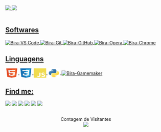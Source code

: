 <!--### My friends call me Bira 👋 -->

<!--<div>
	<img src="https://readme-typing-svg.herokuapp.com/?color=Ufff&center=true&vCenter=true&multiline=true&width=500&height=100&lines=Hello+Everyone!;My+name+is+Erick%2C+but+my+friends+call+me+Bira;Im+studying+to+be+a+Python+developer.">
</div>-->

<div align: "center">
  <a href="https://github.com/BiraBalaZ">
  <img height="160em" src="https://github-readme-stats.vercel.app/api?username=birabalaz&show_icons=true&theme=dracula&include_all_commits=true&count_private=true&borders=false"/>
  <img height="160em" src="https://github-readme-stats.vercel.app/api/top-langs/?username=birabalaz&layout=compact&langs_count=8&theme=dracula&hide_&card_width=365"/>
</div>
  
  <div style="display: inline_block"><br>
  
  ## Softwares
  

  <!--<img align="center" alt="Bira-SonyVegas" height="30" width="30"  src="https://user-images.githubusercontent.com/85596186/197551413-db533b4a-ca13-465b-8e84-eede970f1808.png" /> -->
  <img align="center" alt="Bira-VS Code" height="30" width="40"  src="https://cdn.jsdelivr.net/gh/devicons/devicon/icons/vscode/vscode-original.svg" />
  <img align="center" alt="Bira-Git"     height="30" width="40"  src="https://cdn.jsdelivr.net/gh/devicons/devicon/icons/git/git-original.svg" />
  <img align="center" alt="Bira-GitHub"  height="30" width="30" src="https://user-images.githubusercontent.com/85596186/197550500-e095478b-f97b-43d1-9df1-02718e3ba928.png" />
  <img align="center" alt="Bira-Opera"   height="30"   width="40"  src="https://cdn.jsdelivr.net/gh/devicons/devicon/icons/opera/opera-original.svg"/>
  <img align="center" alt="Bira-Chrome"  height="30"   width="40"  src="https://cdn.jsdelivr.net/gh/devicons/devicon/icons/chrome/chrome-original.svg"/>
  <!--<img align="center" alt="Bira-Linux"  height="30"   width="40" src="https://cdn.jsdelivr.net/gh/devicons/devicon/icons/linux/linux-original.svg" />
  <img align="center" alt="Bira-MySQL" height="30" width="40"  src="https://cdn.jsdelivr.net/gh/devicons/devicon/icons/mysql/mysql-original-wordmark.svg">-->
 
 ## Linguagens
 
  <img align="center" alt="Bira-HTML" height="30" width="40" src="https://raw.githubusercontent.com/devicons/devicon/master/icons/html5/html5-original.svg">
  <img align="center" alt="Bira-CSS" height="30" width="40" src="https://raw.githubusercontent.com/devicons/devicon/master/icons/css3/css3-original.svg">
  <img align="center" alt="Bira-Js" height="30" width="40" src="https://raw.githubusercontent.com/devicons/devicon/master/icons/javascript/javascript-plain.svg">
  <!--<img align="center" alt="Bira-TypeScript" height="30" width="40" src="https://cdn.jsdelivr.net/gh/devicons/devicon/icons/typescript/typescript-original.svg" />-->
  <!--<img align="center" alt="Bira-Lua" height="30" width="40" src="https://cdn.jsdelivr.net/gh/devicons/devicon/icons/lua/lua-original.svg" />-->
	
  <!--<img align="center" alt="Bira-C" height="30" width="40" src="https://raw.githubusercontent.com/devicons/devicon/master/icons/c/c-original.svg">-->
  <!--<img align="center" alt="Bira-C#" height="30" width="40"  src="https://cdn.jsdelivr.net/gh/devicons/devicon/icons/csharp/csharp-original.svg">-->
  <!--<img align="center" alt="Bira-Ruby" height="30" width="40" src="https://raw.githubusercontent.com/devicons/devicon/master/icons/ruby/ruby-original.svg">-->
  <img align="center" alt="Bira-Python" height="30" width="40" src="https://raw.githubusercontent.com/devicons/devicon/master/icons/python/python-original.svg">
  <img align="center" alt="Bira-Gamemaker" height="30" width="40" src="https://coal.gamemaker.io/sites/5d75794b3c84c70006700381/theme/images/svg/logomark.svg">
  <!--<img align="center" alt="Bira-Java" height="30" width="40"  src="https://cdn.jsdelivr.net/gh/devicons/devicon/icons/java/java-original.svg">-->
</div>
  
  ## Find me:
  
<div>
	<a target="_blank" href= "https://linktr.ee/birabalaz"> <img src="https://img.shields.io/badge/linktree-39E09B?style=for-the-badge&logo=linktree&logoColor=white"></a>
	<a target="_blank" href= "https://www.instagram.com/eriick.monteiro/"> <img src="https://img.shields.io/badge/-Instagram-%23E4405F?style=for-the-badge&logo=instagram&logoColor=white"></a>
	<a target="_blank" href= "https://birabalaz.itch.io/"> <img src="https://img.shields.io/badge/Itch.io-FA5C5C?style=for-the-badge&logo=itchdotio&logoColor=white"></a>
	<a target="_blank" href= "https://www.linkedin.com/in/erick-monteiro-anjos-328b351b6/"> <img src="https://img.shields.io/badge/-LinkedIn-%230077B5?style=for-the-badge&logo=linkedin&logoColor=white"></a>
	<a target="_blank" href= "https://www.reddit.com/user/BiraBalaZ"> <img src="https://img.shields.io/badge/Reddit-FF4500?style=for-the-badge&logo=reddit&logoColor=white=for-the-badge&logo=gmail&logoColor=white"></a>
	<a target="_blank" href= "https://www.buymeacoffee.com/erickmonteiro"> <img src="https://img.shields.io/badge/Buy%20Me%20a%20Coffee-yellow?style=for-the-badge&logo=buy-me-a-coffe&logoColor=black=for-the-badge&logo=gmail&logoColor=black"></a>	
</div>

##

<p align="center"> 
  Contagem de Visitantes<br>
  <img src="https://profile-counter.glitch.me/birabalaz/count.svg" />
</p>
